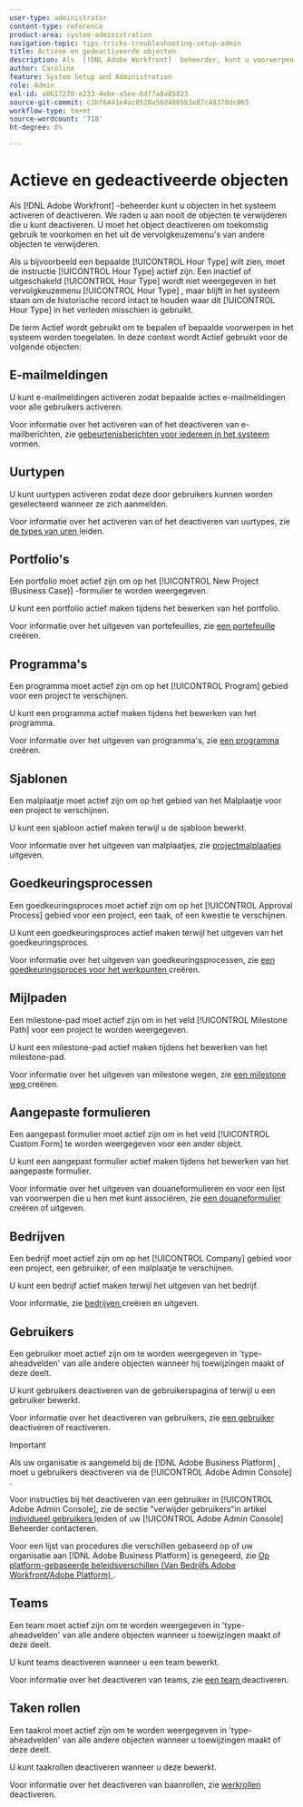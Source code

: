 ```yaml
---
user-type: administrator
content-type: reference
product-area: system-administration
navigation-topic: tips-tricks-troubleshooting-setup-admin
title: Actieve en gedeactiveerde objecten
description: Als  [!DNL Adobe Workfront]  beheerder, kunt u voorwerpen binnen het systeem activeren of deactiveren. We raden u aan nooit de objecten te verwijderen die u kunt deactiveren. U moet het object deactiveren om toekomstig gebruik te voorkomen en het uit de vervolgkeuzemenu's van andere objecten te verwijderen.
author: Caroline
feature: System Setup and Administration
role: Admin
exl-id: a0617270-e233-4ebe-a5ee-8df7a8a85823
source-git-commit: c2bf6441e4ac8520a56d4005b3e87c48370dc065
workflow-type: tm+mt
source-wordcount: '718'
ht-degree: 0%

---
```


# Actieve en gedeactiveerde objecten

Als [!DNL Adobe Workfront] -beheerder kunt u objecten in het systeem activeren of deactiveren. We raden u aan nooit de objecten te verwijderen die u kunt deactiveren. U moet het object deactiveren om toekomstig gebruik te voorkomen en het uit de vervolgkeuzemenu&#39;s van andere objecten te verwijderen.

Als u bijvoorbeeld een bepaalde [!UICONTROL Hour Type] wilt zien, moet de instructie [!UICONTROL Hour Type] actief zijn. Een inactief of uitgeschakeld [!UICONTROL Hour Type] wordt niet weergegeven in het vervolgkeuzemenu [!UICONTROL Hour Type] , maar blijft in het systeem staan om de historische record intact te houden waar dit [!UICONTROL Hour Type] in het verleden misschien is gebruikt.

De term Actief wordt gebruikt om te bepalen of bepaalde voorwerpen in het systeem worden toegelaten. In deze context wordt Actief gebruikt voor de volgende objecten:

## E-mailmeldingen

U kunt e-mailmeldingen activeren zodat bepaalde acties e-mailmeldingen voor alle gebruikers activeren.

Voor informatie over het activeren van of het deactiveren van e-mailberichten, zie [ gebeurtenisberichten voor iedereen in het systeem ](../../administration-and-setup/manage-workfront/emails/configure-event-notifications-for-everyone-in-the-system.md) vormen.

## Uurtypen

U kunt uurtypen activeren zodat deze door gebruikers kunnen worden geselecteerd wanneer ze zich aanmelden.

Voor informatie over het activeren van of het deactiveren van uurtypes, zie [ de types van uren ](../../administration-and-setup/set-up-workfront/configure-timesheets-schedules/hour-types.md) leiden.

## Portfolio&#39;s

Een portfolio moet actief zijn om op het [!UICONTROL New Project (Business Case)] -formulier te worden weergegeven.

U kunt een portfolio actief maken tijdens het bewerken van het portfolio.

Voor informatie over het uitgeven van portefeuilles, zie [ een portefeuille ](../../manage-work/portfolios/create-and-manage-portfolios/create-portfolios.md) creëren.

## Programma&#39;s

Een programma moet actief zijn om op het [!UICONTROL Program] gebied voor een project te verschijnen.

U kunt een programma actief maken tijdens het bewerken van het programma.

Voor informatie over het uitgeven van programma&#39;s, zie [ een programma ](../../manage-work/portfolios/create-and-manage-programs/create-program.md) creëren.

## Sjablonen

Een malplaatje moet actief zijn om op het gebied van het Malplaatje voor een project te verschijnen.

U kunt een sjabloon actief maken terwijl u de sjabloon bewerkt.

Voor informatie over het uitgeven van malplaatjes, zie [ projectmalplaatjes ](../../manage-work/projects/create-and-manage-templates/edit-templates.md) uitgeven.

## Goedkeuringsprocessen

Een goedkeuringsproces moet actief zijn om op het [!UICONTROL Approval Process] gebied voor een project, een taak, of een kwestie te verschijnen.

U kunt een goedkeuringsproces actief maken terwijl het uitgeven van het goedkeuringsproces.

Voor informatie over het uitgeven van goedkeuringsprocessen, zie [ een goedkeuringsproces voor het werkpunten ](../../administration-and-setup/customize-workfront/configure-approval-milestone-processes/create-approval-processes.md) creëren.

## Mijlpaden

Een milestone-pad moet actief zijn om in het veld [!UICONTROL Milestone Path] voor een project te worden weergegeven.

U kunt een milestone-pad actief maken tijdens het bewerken van het milestone-pad.

Voor informatie over het uitgeven van milestone wegen, zie [ een milestone weg ](../../administration-and-setup/customize-workfront/configure-approval-milestone-processes/create-milestone-path.md) creëren.

## Aangepaste formulieren

Een aangepast formulier moet actief zijn om in het veld [!UICONTROL Custom Form] te worden weergegeven voor een ander object.

U kunt een aangepast formulier actief maken tijdens het bewerken van het aangepaste formulier.

Voor informatie over het uitgeven van douaneformulieren en voor een lijst van voorwerpen die u hen met kunt associëren, zie [ een douaneformulier ](../../administration-and-setup/customize-workfront/create-manage-custom-forms/create-or-edit-a-custom-form.md) creëren of uitgeven.

## Bedrijven

Een bedrijf moet actief zijn om op het [!UICONTROL Company] gebied voor een project, een gebruiker, of een malplaatje te verschijnen.

U kunt een bedrijf actief maken terwijl het uitgeven van het bedrijf.

Voor informatie, zie [ bedrijven ](../../administration-and-setup/set-up-workfront/organizational-setup/create-and-edit-companies.md) creëren en uitgeven.

## Gebruikers

Een gebruiker moet actief zijn om te worden weergegeven in &#39;type-aheadvelden&#39; van alle andere objecten wanneer hij toewijzingen maakt of deze deelt.

U kunt gebruikers deactiveren van de gebruikerspagina of terwijl u een gebruiker bewerkt.

Voor informatie over het deactiveren van gebruikers, zie [ een gebruiker ](../../administration-and-setup/add-users/create-and-manage-users/deactivate-a-user.md) deactiveren of reactiveren.

>[!IMPORTANT]
>
>Als uw organisatie is aangemeld bij de [!DNL Adobe Business Platform] , moet u gebruikers deactiveren via de [!UICONTROL Adobe Admin Console] .
>
>Voor instructies bij het deactiveren van een gebruiker in [!UICONTROL Adobe Admin Console], zie de sectie &quot;verwijder gebruikers&quot;in artikel [ individueel gebruikers ](https://helpx.adobe.com/enterprise/using/manage-users-individually.html) leiden of uw [!UICONTROL Adobe Admin Console] Beheerder contacteren.
>
>Voor een lijst van procedures die verschillen gebaseerd op of uw organisatie aan [!DNL Adobe Business Platform] is genegeerd, zie [ Op platform-gebaseerde beleidsverschillen (Van Bedrijfs Adobe Workfront/Adobe Platform) ](../../administration-and-setup/get-started-wf-administration/actions-in-admin-console.md).

## Teams

Een team moet actief zijn om te worden weergegeven in &#39;type-aheadvelden&#39; van alle andere objecten wanneer u toewijzingen maakt of deze deelt.

U kunt teams deactiveren wanneer u een team bewerkt.

Voor informatie over het deactiveren van teams, zie [ een team ](../../people-teams-and-groups/create-and-manage-teams/deactivate-a-team.md) deactiveren.

## Taken rollen

Een taakrol moet actief zijn om te worden weergegeven in &#39;type-aheadvelden&#39; van alle andere objecten wanneer u toewijzingen maakt of deze deelt.

U kunt taakrollen deactiveren wanneer u deze bewerkt.

Voor informatie over het deactiveren van baanrollen, zie [ werkrollen ](../../administration-and-setup/set-up-workfront/organizational-setup/deactivate-job-roles.md) deactiveren.
